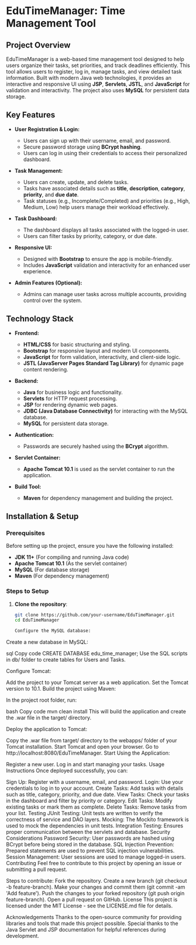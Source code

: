 # EduTimeManager: Time Management Tool

## **Project Overview**

EduTimeManager is a web-based time management tool designed to help users organize their tasks, set priorities, and track deadlines efficiently. This tool allows users to register, log in, manage tasks, and view detailed task information. Built with modern Java web technologies, it provides an interactive and responsive UI using **JSP**, **Servlets**, **JSTL**, and **JavaScript** for validation and interactivity. The project also uses **MySQL** for persistent data storage.

## **Key Features**

- **User Registration & Login:**
  - Users can sign up with their username, email, and password.
  - Secure password storage using **BCrypt hashing**.
  - Users can log in using their credentials to access their personalized dashboard.

- **Task Management:**
  - Users can create, update, and delete tasks.
  - Tasks have associated details such as **title**, **description**, **category**, **priority**, and **due date**.
  - Task statuses (e.g., Incomplete/Completed) and priorities (e.g., High, Medium, Low) help users manage their workload effectively.

- **Task Dashboard:**
  - The dashboard displays all tasks associated with the logged-in user.
  - Users can filter tasks by priority, category, or due date.
  
- **Responsive UI:**
  - Designed with **Bootstrap** to ensure the app is mobile-friendly.
  - Includes **JavaScript** validation and interactivity for an enhanced user experience.

- **Admin Features (Optional):**
  - Admins can manage user tasks across multiple accounts, providing control over the system.

## **Technology Stack**

- **Frontend:** 
  - **HTML/CSS** for basic structuring and styling.
  - **Bootstrap** for responsive layout and modern UI components.
  - **JavaScript** for form validation, interactivity, and client-side logic.
  - **JSTL (JavaServer Pages Standard Tag Library)** for dynamic page content rendering.

- **Backend:**
  - **Java** for business logic and functionality.
  - **Servlets** for HTTP request processing.
  - **JSP** for rendering dynamic web pages.
  - **JDBC (Java Database Connectivity)** for interacting with the MySQL database.
  - **MySQL** for persistent data storage.
  
- **Authentication:**
  - Passwords are securely hashed using the **BCrypt** algorithm.

- **Servlet Container:**
  - **Apache Tomcat 10.1** is used as the servlet container to run the application.

- **Build Tool:**
  - **Maven** for dependency management and building the project.

## **Installation & Setup**

### **Prerequisites**

Before setting up the project, ensure you have the following installed:

- **JDK 11+** (For compiling and running Java code)
- **Apache Tomcat 10.1** (As the servlet container)
- **MySQL** (For database storage)
- **Maven** (For dependency management)

### **Steps to Setup**

1. **Clone the repository**:

   ```bash
   git clone https://github.com/your-username/EduTimeManager.git
   cd EduTimeManager

   Configure the MySQL database:

Create a new database in MySQL:

sql
Copy code
CREATE DATABASE edu_time_manager;
Use the SQL scripts in db/ folder to create tables for Users and Tasks.

Configure Tomcat:

Add the project to your Tomcat server as a web application.
Set the Tomcat version to 10.1.
Build the project using Maven:

In the project root folder, run:

bash
Copy code
mvn clean install
This will build the application and create the .war file in the target/ directory.

Deploy the application to Tomcat:

Copy the .war file from target/ directory to the webapps/ folder of your Tomcat installation.
Start Tomcat and open your browser. Go to http://localhost:8080/EduTimeManager.
Start Using the Application:

Register a new user.
Log in and start managing your tasks.
Usage Instructions
Once deployed successfully, you can:

Sign Up: Register with a username, email, and password.
Login: Use your credentials to log in to your account.
Create Tasks: Add tasks with details such as title, category, priority, and due date.
View Tasks: Check your tasks in the dashboard and filter by priority or category.
Edit Tasks: Modify existing tasks or mark them as complete.
Delete Tasks: Remove tasks from your list.
Testing
JUnit Testing: Unit tests are written to verify the correctness of service and DAO layers.
Mocking: The Mockito framework is used to mock the dependencies in unit tests.
Integration Testing: Ensures proper communication between the servlets and database.
Security Considerations
Password Security: User passwords are hashed using BCrypt before being stored in the database.
SQL Injection Prevention: Prepared statements are used to prevent SQL injection vulnerabilities.
Session Management: User sessions are used to manage logged-in users.
Contributing
Feel free to contribute to this project by opening an issue or submitting a pull request.

Steps to contribute:
Fork the repository.
Create a new branch (git checkout -b feature-branch).
Make your changes and commit them (git commit -am 'Add feature').
Push the changes to your forked repository (git push origin feature-branch).
Open a pull request on GitHub.
License
This project is licensed under the MIT License - see the LICENSE.md file for details.

Acknowledgements
Thanks to the open-source community for providing libraries and tools that made this project possible.
Special thanks to the Java Servlet and JSP documentation for helpful references during development.

